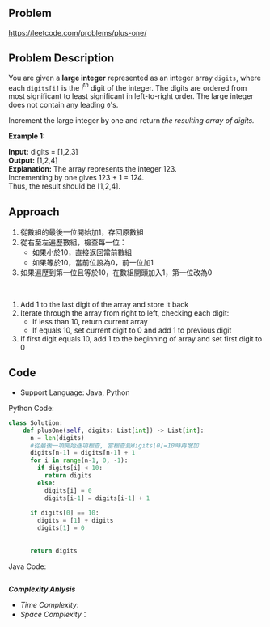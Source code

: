 ## Problem

https://leetcode.com/problems/plus-one/

## Problem Description

You are given a **large integer** represented as an integer array `digits`, where each `digits[i]` is the $i^{th}$ digit of the integer. The digits are ordered from most significant to least significant in left-to-right order. The large integer does not contain any leading `0`'s.

Increment the large integer by one and return *the resulting array of digits.*

 

**Example 1:**

**Input:** digits = [1,2,3]  <br>
**Output:** [1,2,4]  <br>
**Explanation:** The array represents the integer 123.  <br>
Incrementing by one gives 123 + 1 = 124.  <br>
Thus, the result should be [1,2,4].

## Approach
1. 從數組的最後一位開始加1，存回原數組
2. 從右至左遍歷數組，檢查每一位：
    - 如果小於10，直接返回當前數組
    - 如果等於10，當前位設為0，前一位加1
3. 如果遍歷到第一位且等於10，在數組開頭加入1，第一位改為0

<br>

1. Add 1 to the last digit of the array and store it back
2. Iterate through the array from right to left, checking each digit:
    - If less than 10, return current array
    - If equals 10, set current digit to 0 and add 1 to previous digit
3. If first digit equals 10, add 1 to the beginning of array and set first digit to 0


## Code

- Support Language: Java, Python

Python Code:

```py
class Solution:
    def plusOne(self, digits: List[int]) -> List[int]:
      n = len(digits)
      #從最後一項開始逐項檢查, 當檢查到digits[0]=10時再增加
      digits[n-1] = digits[n-1] + 1
      for i in range(n-1, 0, -1):
        if digits[i] < 10:
          return digits
        else:
          digits[i] = 0
          digits[i-1] = digits[i-1] + 1
      
      if digits[0] == 10:
        digits = [1] + digits
        digits[1] = 0
        
    
      return digits
```

Java Code:

```

```

**_Complexity Anlysis_**

- _Time Complexity_: 
- _Space Complexity_：
